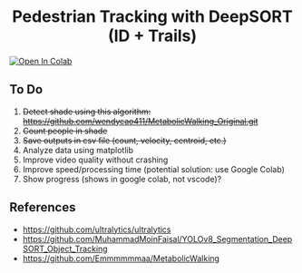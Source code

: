 <H1 align="center">
Pedestrian Tracking with DeepSORT (ID + Trails) </H1>

<a target="_blank" href="https://colab.research.google.com/github/wendycao411/Pedestrian_Tracking/blob/main/Pedestrian_Tracking.ipynb">
  <img src="https://colab.research.google.com/assets/colab-badge.svg" alt="Open In Colab"/>
</a>

## To Do
1. ~~Detect shade using this algorithm: https://github.com/wendycao411/MetabolicWalking_Original.git~~
2. ~~Count people in shade~~
3. ~~Save outputs in csv file (count, velocity, centroid, etc.)~~
4. Analyze data using matplotlib
5. Improve video quality without crashing
6. Improve speed/processing time (potential solution: use Google Colab)
7. Show progress (shows in google colab, not vscode)?

## References
- https://github.com/ultralytics/ultralytics
- https://github.com/MuhammadMoinFaisal/YOLOv8_Segmentation_DeepSORT_Object_Tracking
- https://github.com/Emmmmmmaa/MetabolicWalking

